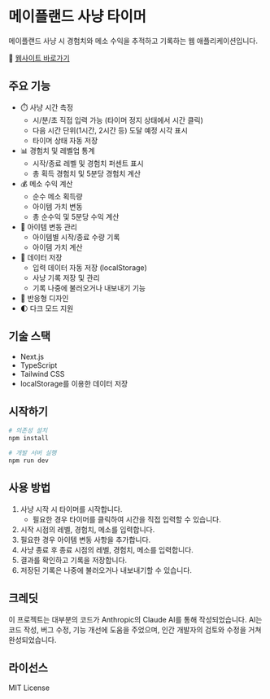 # 메이플랜드 사냥 타이머

메이플랜드 사냥 시 경험치와 메소 수익을 추적하고 기록하는 웹 애플리케이션입니다.

🔗 [웹사이트 바로가기](https://myungwoo.github.io/mapleland-timer/)

## 주요 기능

- ⏱️ 사냥 시간 측정
  - 시/분/초 직접 입력 가능 (타이머 정지 상태에서 시간 클릭)
  - 다음 시간 단위(1시간, 2시간 등) 도달 예정 시각 표시
  - 타이머 상태 자동 저장
- 📊 경험치 및 레벨업 통계
  - 시작/종료 레벨 및 경험치 퍼센트 표시
  - 총 획득 경험치 및 5분당 경험치 계산
- 💰 메소 수익 계산
  - 순수 메소 획득량
  - 아이템 가치 변동
  - 총 순수익 및 5분당 수익 계산
- 📝 아이템 변동 관리
  - 아이템별 시작/종료 수량 기록
  - 아이템 가치 계산
- 💾 데이터 저장
  - 입력 데이터 자동 저장 (localStorage)
  - 사냥 기록 저장 및 관리
  - 기록 나중에 불러오거나 내보내기 기능
- 📱 반응형 디자인
- 🌓 다크 모드 지원

## 기술 스택

- Next.js
- TypeScript
- Tailwind CSS
- localStorage를 이용한 데이터 저장

## 시작하기

```bash
# 의존성 설치
npm install

# 개발 서버 실행
npm run dev
```

## 사용 방법

1. 사냥 시작 시 타이머를 시작합니다.
   - 필요한 경우 타이머를 클릭하여 시간을 직접 입력할 수 있습니다.
2. 시작 시점의 레벨, 경험치, 메소를 입력합니다.
3. 필요한 경우 아이템 변동 사항을 추가합니다.
4. 사냥 종료 후 종료 시점의 레벨, 경험치, 메소를 입력합니다.
5. 결과를 확인하고 기록을 저장합니다.
6. 저장된 기록은 나중에 불러오거나 내보내기할 수 있습니다.

## 크레딧

이 프로젝트는 대부분의 코드가 Anthropic의 Claude AI를 통해 작성되었습니다. AI는 코드 작성, 버그 수정, 기능 개선에 도움을 주었으며, 인간 개발자의 검토와 수정을 거쳐 완성되었습니다.

## 라이선스

MIT License
